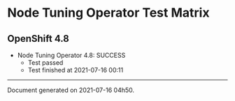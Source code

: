 
Node Tuning Operator Test Matrix
================================

OpenShift 4.8
-------------


* Node Tuning Operator 4.8: SUCCESS
  - Test passed
  - Test finished at 2021-07-16 00:11


---
Document generated on 2021-07-16 04h50.
